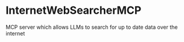 # InternetWebSearcherMCP
MCP server which allows LLMs to search for up to date data over the internet
